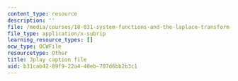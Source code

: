```yaml
---
content_type: resource
description: ''
file: /media/courses/18-031-system-functions-and-the-laplace-transform-spring-2019/b31cab4289f922a440eb707d6bb2b3c1_5HfMEUO9vlY.srt
file_type: application/x-subrip
learning_resource_types: []
ocw_type: OCWFile
resourcetype: Other
title: 3play caption file
uid: b31cab42-89f9-22a4-40eb-707d6bb2b3c1
---
```

